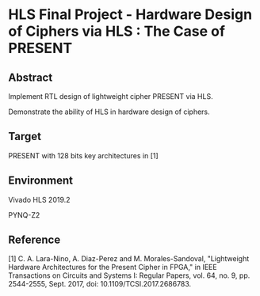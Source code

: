 # HLS Final Project - Hardware Design of Ciphers via HLS : The Case of PRESENT

## Abstract

  Implement RTL design of lightweight cipher PRESENT via HLS. 
  
  Demonstrate the ability of HLS in hardware design of ciphers.

## Target

  PRESENT with 128 bits key architectures in [1]


## Environment

  Vivado HLS 2019.2
  
  PYNQ-Z2

## Reference 

  [1] C. A. Lara-Nino, A. Diaz-Perez and M. Morales-Sandoval, "Lightweight Hardware Architectures for the Present Cipher in FPGA," in IEEE Transactions on Circuits and Systems I: Regular Papers, vol. 64, no. 9, pp. 2544-2555, Sept. 2017, doi: 10.1109/TCSI.2017.2686783.
